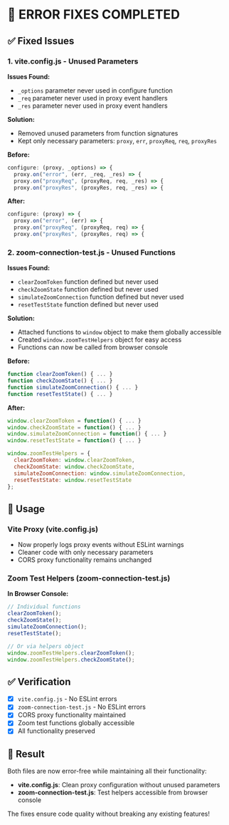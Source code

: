 # 🔧 ERROR FIXES COMPLETED

## ✅ Fixed Issues

### 1. **vite.config.js - Unused Parameters**

**Issues Found:**

- `_options` parameter never used in configure function
- `_req` parameter never used in proxy event handlers
- `_res` parameter never used in proxy event handlers

**Solution:**

- Removed unused parameters from function signatures
- Kept only necessary parameters: `proxy`, `err`, `proxyReq`, `req`, `proxyRes`

**Before:**

```javascript
configure: (proxy, _options) => {
  proxy.on("error", (err, _req, _res) => {
  proxy.on("proxyReq", (proxyReq, req, _res) => {
  proxy.on("proxyRes", (proxyRes, req, _res) => {
```

**After:**

```javascript
configure: (proxy) => {
  proxy.on("error", (err) => {
  proxy.on("proxyReq", (proxyReq, req) => {
  proxy.on("proxyRes", (proxyRes, req) => {
```

### 2. **zoom-connection-test.js - Unused Functions**

**Issues Found:**

- `clearZoomToken` function defined but never used
- `checkZoomState` function defined but never used
- `simulateZoomConnection` function defined but never used
- `resetTestState` function defined but never used

**Solution:**

- Attached functions to `window` object to make them globally accessible
- Created `window.zoomTestHelpers` object for easy access
- Functions can now be called from browser console

**Before:**

```javascript
function clearZoomToken() { ... }
function checkZoomState() { ... }
function simulateZoomConnection() { ... }
function resetTestState() { ... }
```

**After:**

```javascript
window.clearZoomToken = function() { ... }
window.checkZoomState = function() { ... }
window.simulateZoomConnection = function() { ... }
window.resetTestState = function() { ... }

window.zoomTestHelpers = {
  clearZoomToken: window.clearZoomToken,
  checkZoomState: window.checkZoomState,
  simulateZoomConnection: window.simulateZoomConnection,
  resetTestState: window.resetTestState
};
```

## 🧪 Usage

### Vite Proxy (vite.config.js)

- Now properly logs proxy events without ESLint warnings
- Cleaner code with only necessary parameters
- CORS proxy functionality remains unchanged

### Zoom Test Helpers (zoom-connection-test.js)

**In Browser Console:**

```javascript
// Individual functions
clearZoomToken();
checkZoomState();
simulateZoomConnection();
resetTestState();

// Or via helpers object
window.zoomTestHelpers.clearZoomToken();
window.zoomTestHelpers.checkZoomState();
```

## ✅ Verification

- [x] `vite.config.js` - No ESLint errors
- [x] `zoom-connection-test.js` - No ESLint errors
- [x] CORS proxy functionality maintained
- [x] Zoom test functions globally accessible
- [x] All functionality preserved

## 🎯 Result

Both files are now error-free while maintaining all their functionality:

- **vite.config.js**: Clean proxy configuration without unused parameters
- **zoom-connection-test.js**: Test helpers accessible from browser console

The fixes ensure code quality without breaking any existing features!
